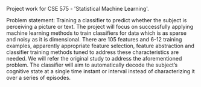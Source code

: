 Project work for CSE 575 - 'Statistical Machine Learning'. 

Problem statement: Training a classifier to predict whether the subject is perceiving a picture or text. The project will focus on successfully applying machine learning methods to train classifiers for data which is as sparse and noisy as it is dimensional. There are 105 features and 6-12 training examples, apparently appropriate feature selection, feature abstraction and classifier training methods tuned to address these characteristics are needed. We will refer the original study to address the aforementioned problem. The classifier will aim to automatically decode the subject’s cognitive state at a single time instant or interval instead of characterizing it over a series of episodes.

